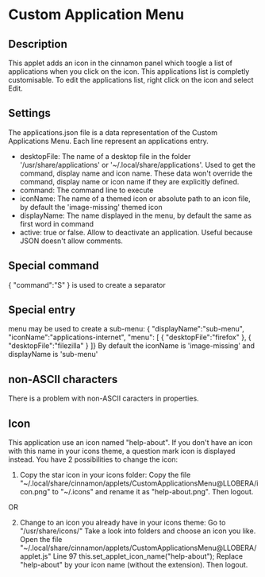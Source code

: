 # Custom Application Menu

## Description

This applet adds an icon in the cinnamon panel which toogle a list of applications when you click on the icon.
This applications list is completly customisable.
To edit the applications list, right click on the icon and select Edit.

## Settings

The applications.json file is a data representation of the Custom Applications Menu.
Each line represent an applications entry.

 * desktopFile:
    The name of a desktop file in the folder '/usr/share/applications' or '~/.local/share/applications'.
    Used to get the command, display name and icon name.
    These data won't override the command, display name or icon name if they are explicitly defined.
 * command:
    The command line to execute
 * iconName:
    The name of a themed icon or absolute path to an icon file, by default the 'image-missing' themed icon
 * displayName:
    The name displayed in the menu, by default the same as first word in command
 * active:
    true or false. Allow to deactivate an application. Useful because JSON doesn't allow comments.

## Special command

{ "command":"S" } is used to create a separator

## Special entry

menu may be used to create a sub-menu:
{ "displayName":"sub-menu", "iconName":"applications-internet", "menu": [
    { "desktopFile":"firefox" },
    { "desktopFile":"filezilla" }
]}
By default the iconName is 'image-missing' and displayName is 'sub-menu'

## non-ASCII characters

There is a problem with non-ASCII caracters in properties.

## Icon

This application use an icon named "help-about".
If you don't have an icon with this name in your icons theme, a question mark icon is displayed instead.
You have 2 possibilities to change the icon:

1. Copy the star icon in your icons folder:
Copy the file "~/.local/share/cinnamon/applets/CustomApplicationsMenu@LLOBERA/icon.png"
to "~/.icons" and rename it as "help-about.png".
Then logout.

OR

2. Change to an icon you already have in your icons theme:
Go to "/usr/share/icons/<YOUR THEME>"
Take a look into folders and choose an icon you like.
Open the file "~/.local/share/cinnamon/applets/CustomApplicationsMenu@LLOBERA/applet.js"
Line 97
this.set_applet_icon_name("help-about");
Replace "help-about" by your icon name (without the extension).
Then logout.
